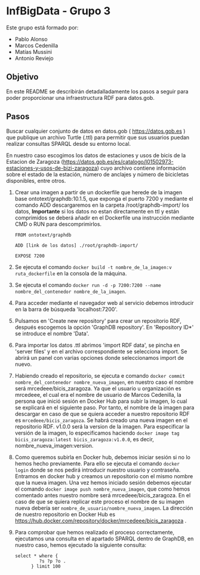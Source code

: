 # InfBigData - Grupo 3
Este grupo está formado por: 
*  Pablo Alonso
*  Marcos Cedenilla
*  Matías Mussini
*  Antonio Reviejo

## Objetivo

En este README se describirán detadalladamente los pasos a seguir para poder proporcionar una infraestructura RDF para datos.gob.

## Pasos

Buscar cualquier conjunto de datos en datos.gob ( https://datos.gob.es ) que publique un archivo Turtle (.ttl) para permitir que sus usuarios puedan realizar consultas SPARQL desde su entorno local.

En nuestro caso escogimos los datos de estaciones y usos de bicis de la Estacion de Zaragoza (https://datos.gob.es/es/catalogo/l01502973-estaciones-y-usos-de-bizi-zaragoza) cuyo archivo contiene información sobre el estado de la estación, número de anclajes y número de bicicletas disponibles, entre otros.

1. Crear una imagen a partir de un dockerfile que herede de la imagen base ontotext/graphdb:10.1.5, que exponga el puerto 7200 y mediante el comando ADD descargaremos en la carpeta /root/graphdb-import/ los datos, **Importante** si los datos no estan directamente en ttl y están comprimidos se deberá añadir en el Dockerfile una instrucción mediante CMD o RUN para descomprimirlos.
   ```
   FROM ontotext/graphdb

   ADD [link de los datos] ./root/graphdb-import/

   EXPOSE 7200
   ```
2. Se ejecuta el comando ```docker build -t nombre_de_la_imagen:v ruta_dockerfile``` en la consola de la máquina.
 
3. Se ejecuta el comando ```docker run -d -p 7200:7200 --name nombre_del_contenedor nombre_de_la_imagen```.

5. Para acceder mediante el  navegador web al servicio debemos introducir en la barra de búsqueda 'localhost:7200'.  

6. Pulsamos en 'Create new repository' para crear un repositorio RDF, después escogemos la opción 'GraphDB repository'. En 'Repository ID*' se introduce el nombre 'Data'. 

7. Para importar los datos .ttl abrimos 'import RDF data', se pincha en 'server files' y en el archivo correspondiente se selecciona import. Se abrirá un panel con varias opciones donde seleccionamos import de nuevo.

8. Habiendo creado el repositorio, se ejecuta e comando ```docker commit nombre_del_contenedor nombre_nueva_imagen```, en nuestro caso el nombre será mrcedeee/bicis_zaragoza. Ya que el usuario u organización es mrcedeee, el cual era el nombre de usuario de Marcos Cedenilla, la persona que inició sesión en Docker Hub para subir la imagen, lo cual se explicará en el siguiente paso. Por tanto, el nombre de la imagen para descargar en caso de que se quiera acceder a nuestro repositorio RDF es ```mrcedeee/bicis_zaragoza```. Se habrá creado una nueva imagen en el repositorio RDF. v1.0.0 será la version de la imagen. Para especificar la versión de la imagen, lo especificamos haciendo ```docker image tag bicis_zaragoza:latest bicis_zaragoza:v1.0.0```, es decir, nombre_nueva_imagen:version.

9. Como queremos subirla en Docker hub, debemos iniciar sesión si no lo hemos hecho previamente. Para ello se ejecuta el comando ```docker login``` donde se nos pedirá introducir nuestro usuario y contraseña. Entramos en docker hub y creamos un repositorio con el mismo nombre que la nueva imagen. Una vez hemos iniciado sesión debemos ejecutar el comando ```docker image push nombre_nueva_imagen```, que como hemos comentado antes nuestro nombre será mrcedeee/bicis_zaragoza. En el caso de que se quiera replicar este proceso el nombre de su imagen nueva debería ser ```nombre_de_usuario/nombre_nueva_imagen```. La dirección de nuestro repositorio en Docker Hub es https://hub.docker.com/repository/docker/mrcedeee/bicis_zaragoza .

10. Para comprobar que hemos realizado el proceso correctamente, ejecutamos una consulta en el apartado SPARQL dentro de GraphDB, en nuestro caso, hemos ejecutado la siguiente consulta: 
      ``` 
      select * where { 
               ?s ?p ?o .
            } limit 100
      ```
